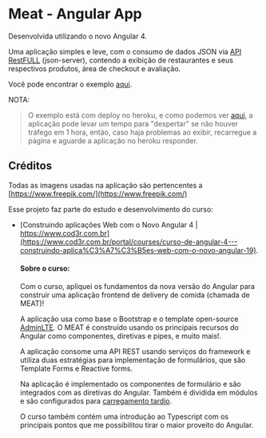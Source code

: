 # Meat - Angular App

Desenvolvida utilizando o novo Angular 4.

Uma aplicação simples e leve, com o consumo de dados JSON via [API RestFULL](https://github.com/wnqueiroz/angular-restaurants-db) (json-server), contendo a exibição de restaurantes e seus respectivos produtos, área de checkout e avaliação.

Você pode encontrar o exemplo [aqui](https://angular-restaurants.herokuapp.com/). 

NOTA: 
> O exemplo está com deploy no heroku, e como podemos ver [aqui](https://blog.heroku.com/app_sleeping_on_heroku), a aplicação pode levar um tempo para "despertar" se não houver tráfego em 1 hora, então, caso haja problemas ao exibir, recarregue a página e aguarde a aplicação no heroku responder.


## Créditos

Todas as imagens usadas na aplicação são pertencentes a [https://www.freepik.com/](https://www.freepik.com/)

Esse projeto faz parte do estudo e desenvolvimento do curso:
* [Construindo aplicações Web com o Novo Angular 4 | https://www.cod3r.com.br](https://www.cod3r.com.br/portal/courses/curso-de-angular-4---construindo-aplica%C3%A7%C3%B5es-web-com-o-novo-angular-19).

	#### Sobre o curso:

  Com o curso, apliquei os fundamentos da nova versão do Angular para construir uma aplicação frontend de delivery de comida (chamada de MEAT)!

  A aplicação usa como base o Bootstrap e o template open-source [AdminLTE](https://adminlte.io/). O MEAT é construído usando os principais recursos do Angular como componentes, diretivas e pipes, e muito mais!. 

  A aplicação consome uma API REST usando serviços do framework e utiliza duas estratégias para implementação de formulários, que são Template Forms e Reactive forms.

  Na aplicação é implementado os componentes de formulário e  são integrados com as diretivas do Angular. Também é dividida em módulos e são configurados para [carregamento tardio](https://en.wikipedia.org/wiki/Lazy_loading).

  O curso também contém uma introdução ao Typescript com os principais pontos que me possibilitou tirar o maior proveito do Angular.
